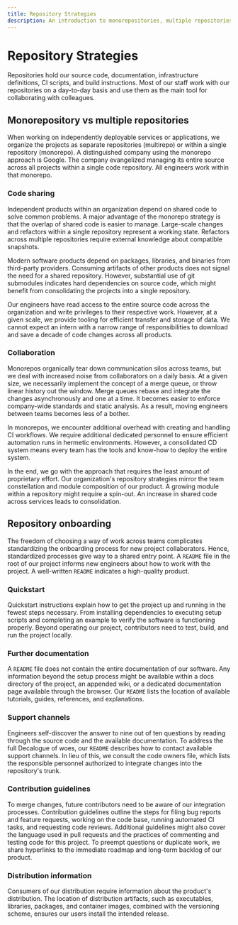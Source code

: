 ```yaml
---
title: Repository Strategies
description: An introduction to monorepositories, multiple repositories, and onboarding contributors.
---
```


# Repository Strategies

Repositories hold our source code, documentation, infrastructure definitions, CI scripts, and build instructions. Most of our staff work with our repositories on a day-to-day basis and use them as the main tool for collaborating with colleagues.

## Monorepository vs multiple repositories

When working on independently deployable services or applications, we organize the projects as separate repositories (multirepo) or within a single repository (monorepo). A distinguished company using the monorepo approach is Google. The company evangelized managing its entire source across all projects within a single code repository. All engineers work within that monorepo.

### Code sharing

Independent products within an organization depend on shared code to solve common problems. A major advantage of the monorepo strategy is that the overlap of shared code is easier to manage. Large-scale changes and refactors within a single repository represent a working state. Refactors across multiple repositories require external knowledge about compatible snapshots.

Modern software products depend on packages, libraries, and binaries from third-party providers. Consuming artifacts of other products does not signal the need for a shared repository. However, substantial use of git submodules indicates hard dependencies on source code, which might benefit from consolidating the projects into a single repository.

Our engineers have read access to the entire source code across the organization and write privileges to their respective work. However, at a given scale, we provide tooling for efficient transfer and storage of data. We cannot expect an intern with a narrow range of responsibilities to download and save a decade of code changes across all products.

### Collaboration

Monorepos organically tear down communication silos across teams, but we deal with increased noise from collaborators on a daily basis. At a given size, we necessarily implement the concept of a merge queue, or throw linear history out the window. Merge queues rebase and integrate the changes asynchronously and one at a time. It becomes easier to enforce company-wide standards and static analysis. As a result, moving engineers between teams becomes less of a bother.

In monorepos, we encounter additional overhead with creating and handling CI workflows. We require additional dedicated personnel to ensure efficient automation runs in hermetic environments. However, a consolidated CD system means every team has the tools and know-how to deploy the entire system.

In the end, we go with the approach that requires the least amount of proprietary effort. Our organization's repository strategies mirror the team constellation and module composition of our product. A growing module within a repository might require a spin-out. An increase in shared code across services leads to consolidation.

## Repository onboarding

The freedom of choosing a way of work across teams complicates standardizing the onboarding process for new project collaborators. Hence, standardized processes give way to a shared entry point. A `README` file in the root of our project informs new engineers about how to work with the project. A well-written `README` indicates a high-quality product.

### Quickstart

Quickstart instructions explain how to get the project up and running in the fewest steps necessary. From installing dependencies to executing setup scripts and completing an example to verify the software is functioning properly. Beyond operating our project, contributors need to test, build, and run the project locally.

### Further documentation

A `README` file does not contain the entire documentation of our software. Any information beyond the setup process might be available within a docs directory of the project, an appended wiki, or a dedicated documentation page available through the browser. Our `README` lists the location of available tutorials, guides, references, and explanations.

### Support channels

Engineers self-discover the answer to nine out of ten questions by reading through the source code and the available documentation. To address the full Decalogue of woes, our `README` describes how to contact available support channels. In lieu of this, we consult the code owners file, which lists the responsible personnel authorized to integrate changes into the repository's trunk.

### Contribution guidelines

To merge changes, future contributors need to be aware of our integration processes. Contribution guidelines outline the steps for filing bug reports and feature requests, working on the code base, running automated CI tasks, and requesting code reviews. Additional guidelines might also cover the language used in pull requests and the practices of commenting and testing code for this project. To preempt questions or duplicate work, we share hyperlinks to the immediate roadmap and long-term backlog of our product.

### Distribution information

Consumers of our distribution require information about the product's distribution. The location of distribution artifacts, such as executables, libraries, packages, and container images, combined with the versioning scheme, ensures our users install the intended release.
